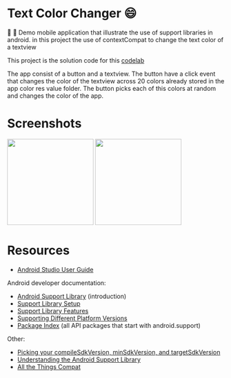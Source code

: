 # Text Color Changer :smile:
:art: :rocket: Demo mobile application that illustrate the use of support libraries in android. in this project the use of contextCompat to change the text color of a textview

This project is the solution code for this <a href="https://codelabs.developers.google.com/codelabs/android-training-support-libraries/index.html?index=..%2F..android-training#6">codelab</a>

The app consist of a button and a textview. The button have a click event that changes the color of the textview across 20 colors already stored in the app color res value folder.
The button picks each of this colors at random and changes the color of the app. 

# Screenshots

<img src="https://user-images.githubusercontent.com/18614379/55684372-f46c5f00-5941-11e9-9abe-71cbc56c3f9f.png" width="200px" /> <img src="https://user-images.githubusercontent.com/18614379/55684373-f46c5f00-5941-11e9-9ba9-99be127912ca.png" width="200px" />

# Resources
<ul>
<li><a href="https://developer.android.com/studio/intro/index.html" target="_blank">Android Studio User Guide</a> </li>
</ul>
<p>Android developer documentation:</p>
<ul>
<li><a href="https://developer.android.com/topic/libraries/support-library/" target="_blank">Android Support Library</a> (introduction)</li>
<li><a href="https://developer.android.com/topic/libraries/support-library/setup.html" target="_blank">Support Library Setup</a></li>
<li><a href="https://developer.android.com/topic/libraries/support-library/features.html" target="_blank">Support Library Features</a></li>
<li><a href="https://developer.android.com/training/basics/supporting-devices/platforms.html" target="_blank">Supporting Different Platform Versions</a></li>
<li><a href="https://developer.android.com/reference/packages.html" target="_blank">Package Index</a> (all API packages that start with android.support)</li>
</ul>
<p>Other:</p>
<ul>
<li><a href="https://medium.com/google-developers/picking-your-compilesdkversion-minsdkversion-targetsdkversion-a098a0341ebd#.toysiva92" target="_blank">Picking your compileSdkVersion, minSdkVersion, and targetSdkVersion</a></li>
<li><a href="http://martiancraft.com/blog/2015/06/android-support-library/" target="_blank">Understanding the Android Support Library</a></li>
<li><a href="https://blog.egorand.me/all-the-things-compat/" target="_blank">All the Things Compat</a></li>
</ul>
